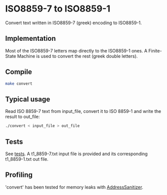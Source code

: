 # ISO8859-7 to ISO8859-1

Convert text written in ISO8859-7 (greek) encoding to ISO8859-1.

## Implementation

Most of the ISO8859-7 letters map directly to the ISO8859-1 ones. A Finite-State Machine is used to convert the rest (greek double letters).

## Compile

```bash
make convert
```

## Typical usage

Read ISO 8859-7 text from input_file, convert it to ISO 8859-1 and write the result to out_file:

```bash
./convert < input_file > out_file
```

## Tests

See [tests](tests). A t1_8859-7.txt input file is provided and its corresponding t1_8859-1.txt out file.

## Profiling

'convert' has been tested for memory leaks with [AddressSanitizer](https://github.com/google/sanitizers/wiki/AddressSanitizer).
